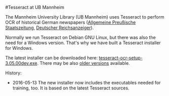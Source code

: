 #Tesseract at UB Mannheim

The Mannheim University Library (UB Mannheim) uses Tesseract to perform OCR
of historical German newspapers ([Allgemeine Preußische Staatszeitung](https://de.wikipedia.org/wiki/Allgemeine_Preu%C3%9Fische_Staatszeitung), [Deutscher Reichsanzeiger](https://de.wikipedia.org/wiki/Deutscher_Reichsanzeiger)).

Normally we run Tesseract on Debian GNU Linux, but there was also the need for
a Windows version. That's why we have built a Tesseract installer for Windows.

The latest installer can be downloaded here:
[tesseract-ocr-setup-3.05.00dev.exe](http://digi.bib.uni-mannheim.de/tesseract/tesseract-ocr-setup-3.05.00dev.exe). There may be also [older versions](http://digi.bib.uni-mannheim.de/tesseract/) available.

History:
* 2016-05-13 The new installer now includes the executables needed for training, too. It is based on the latest Tesseract sources.
